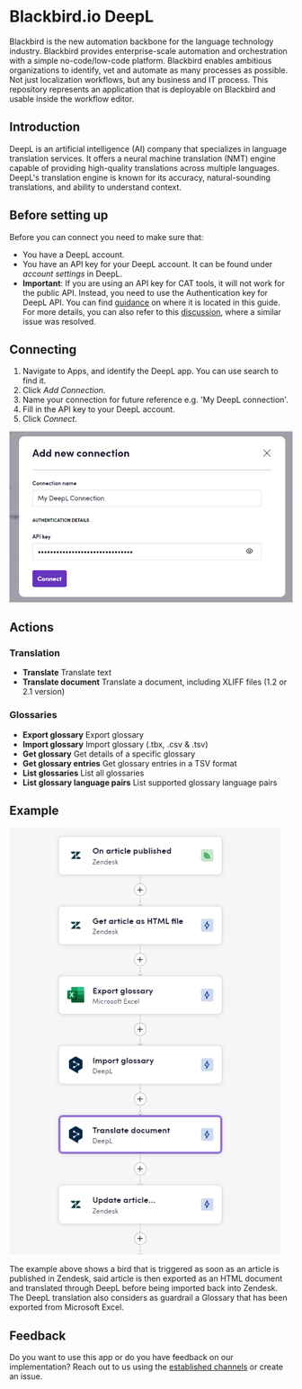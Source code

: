 # Blackbird.io DeepL

Blackbird is the new automation backbone for the language technology industry. Blackbird provides enterprise-scale automation and orchestration with a simple no-code/low-code platform. Blackbird enables ambitious organizations to identify, vet and automate as many processes as possible. Not just localization workflows, but any business and IT process. This repository represents an application that is deployable on Blackbird and usable inside the workflow editor.

## Introduction

<!-- begin docs -->

DeepL is an artificial intelligence (AI) company that specializes in language translation services. It offers a neural machine translation (NMT) engine capable of providing high-quality translations across multiple languages. DeepL's translation engine is known for its accuracy, natural-sounding translations, and ability to understand context.

## Before setting up

Before you can connect you need to make sure that:

- You have a DeepL account.
- You have an API key for your DeepL account. It can be found under _account settings_ in DeepL.
- **Important**: If you are using an API key for CAT tools, it will not work for the public API. Instead, you need to use the Authentication key for DeepL API. You can find [guidance](https://youtu.be/WTt3UuiDAf4?t=79) on where it is located in this guide. For more details, you can also refer to this [discussion](https://github.com/DeepLcom/deepl-python/issues/106), where a similar issue was resolved.

## Connecting

1. Navigate to Apps, and identify the DeepL app. You can use search to find it.
2. Click _Add Connection_.
3. Name your connection for future reference e.g. 'My DeepL connection'.
4. Fill in the API key to your DeepL account.
5. Click _Connect_.

![DeepLBlackbirdConnection](image/README/DeepLBlackbirdConnection.png)

## Actions

### Translation 

- **Translate** Translate text
- **Translate document** Translate a document, including XLIFF files (1.2 or 2.1 version)

### Glossaries 

- **Export glossary** Export glossary
- **Import glossary** Import glossary (.tbx, .csv & .tsv)
- **Get glossary** Get details of a specific glossary
- **Get glossary entries** Get glossary entries in a TSV format
- **List glossaries** List all glossaries
- **List glossary language pairs** List supported glossary language pairs

## Example

![DeepLExample](image/README/DeepLExample.png)

The example above shows a bird that is triggered as soon as an article is published in Zendesk, said article is then exported as an HTML document and translated through DeepL before being imported back into Zendesk. The DeepL translation also considers as guardrail a Glossary that has been exported from Microsoft Excel.

## Feedback

Do you want to use this app or do you have feedback on our implementation? Reach out to us using the [established channels](https://www.blackbird.io/) or create an issue.

<!-- end docs -->
 
